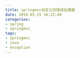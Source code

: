 ```yaml
---
title: springmvc自定义的错误处理器
date: 2018-05-25 16:22:49
categories:
- spring
- springmvc
tags:
- springmvc
- java
- exception
---
```


